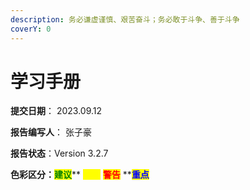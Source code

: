 ```yaml
---
description: 务必谦虚谨慎、艰苦奋斗；务必敢于斗争、善于斗争
coverY: 0
---
```


# 学习手册

**提交日期**： 2023.09.12

**报告编写人**： 张子豪

**报告状态**：Version 3.2.7

**色彩区分：**<mark style="color:green;">**建议**</mark>** **<mark style="color:yellow;">**提示**</mark>** **<mark style="color:red;">**警告**</mark>** **<mark style="color:blue;">**重点**</mark>&#x20;

